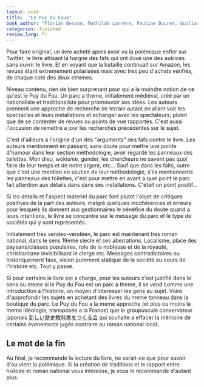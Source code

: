 ```yaml
---
layout: post
title:  "Le Puy du Faux"
book_author: "Florian Besson, Mathilde Larrère, Pauline Ducret, Guillaume Lancereau"
categories: finished
review_lang: fr
---
```


Pour faire original, un livre acheté apres avoir vu la polémique enfler sur Twitter, le livre attisant la hargne des fafs qui ont doxé une des autrices sans ouvrir le livre. Et en voyant que la bataille continuait sur Amazon, les revues étant extremement polarisées mais avec tres peu d'achats verifiés, de chaque coté des deux etremes.

Niveau contenu, rien de bien surprenant pour qui a la moindre notion de ce qu'est le Puy du Fou. Un parc a theme, initialement médiéval, créé par un nationaliste et traditionaliste pour promouvoir ses idées. Les auteurs prennent une approche de recherche de terrain autant en allant voir les spectacles et leurs installations et echanger avec les spectateurs, plutot que de se contenter de revues ou points de vue rapportés. C'est aussi l'occasion de remettre a jour les recherches précédentes sur le sujet.

C'est d'ailleurs a l'origine d'un des "arguments" des fafs contre le livre. Les auteurs mentionnent en passant, sans doute pour mettre une pointe d'humour dans leur section méthodologie, avoir regardé les panneaux des toilettes. Mon dieu, wokisme, gender, les chercheurs ne savent pas quoi faire de leur temps et de notre argent, etc... Sauf que dans les faits, outre que c'est une mention en soutien de leur méthodologie, s'ils mentionnents les panneaux des toilettes, c'est pour mettre en avant a quel point le parc fait attention aux détails dans dans ses installations. C'était un point positif...

Si les details et l'aspect materiel du parc font plutot l'objet de critiques positives de la part des auteurs, malgré quelques incohérences et erreurs pour lesquels ils donnent aux gestionnaires le bénéfice du doute quand a leurs intentions, le livre se concentre sur le message du parc et le type de sociétés qui y sont représentés.

Initialement tres vendeo-vendéen, le parc est maintenant tres roman national, dans le sens 19eme siecle et ses aberrations. Localisme, place des paysans/classes populaires, role de la noblesse et de la royauté, christianisme invisibilisant le clergé etc. Messages contradictoires ou historiquement faux, vision purement statique de la société au cours de l'histoire etc. Tout y passe.

Si pour certains le livre est a charge, pour les auteurs c'est justifié dans le sens ou meme si le Puy du Fou est un parc a theme, il se vend comme une introduction a l'histoire, un moyen d'interesser les gens au sujet. Voire d'approfondir les sujets en achetant des livres du meme tonneau dans la boutique du parc. Le Puy du Fou a la meme approche (et plus ou moins la meme idéologie, transposée a la France) que le groupuscule conservateur japonais [新しい歴史教科書をつくる会](https://ja.wikipedia.org/wiki/新しい歴史教科書をつくる会) qui souhaite a effacer la mémoire de certains évenements jugés contraire au roman national local.

## Le mot de la fin

Au final, je recommande la lecture du livre, ne serait-ce que pour savoir d'ou vient la polémique. Si la création de traditions et le rapport entre histoire et roman national vous intéresse, je vous le recommande d'autant plus.